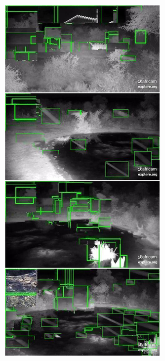 ![20200619-231441-234446](in/20200619/20200619-231441-234446_0_.jpg)
![20200619-234451-000001](in/20200619/20200619-234451-000001_0_.jpg)
![20200620-000006-003011](in/20200620/20200620-000006-003011_0_.jpg)
![20200620-003016-010021](in/20200620/20200620-003016-010021_0_.jpg)
